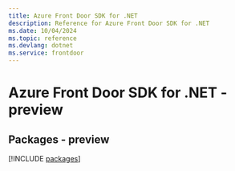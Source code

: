 ```yaml
---
title: Azure Front Door SDK for .NET
description: Reference for Azure Front Door SDK for .NET
ms.date: 10/04/2024
ms.topic: reference
ms.devlang: dotnet
ms.service: frontdoor
---
```

# Azure Front Door SDK for .NET - preview
## Packages - preview
[!INCLUDE [packages](front-door-index.md)]